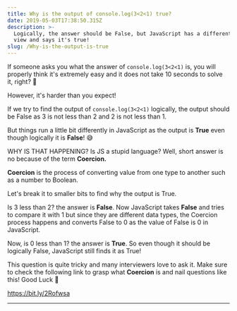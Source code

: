 ```yaml
---
title: Why is the output of console.log(3<2<1) true?
date: 2019-05-03T17:38:50.315Z
description: >-
  Logically, the answer should be False, but JavaScript has a different point of
  view and says it's true! 
slug: /Why-is-the-output-is-true
---
```

If someone asks you what the answer of `console.log(3<2<1)` is, you will properly think it's extremely easy and it does not take 10 seconds to solve it, right? 👀 

However, it's harder than you expect!

If we try to find the output of `console.log(3<2<1)` logically, the output should be False as 3 is not less than 2 and 2 is not less than 1. 

But things run a little bit differently in JavaScript as the output is **True** even though logically it is **False**! 😅

WHY IS THAT HAPPENING? Is JS a stupid language? Well, short answer is no because of the term **Coercion.**

**Coercion** is the process of converting value from one type to another such as a number to Boolean. 

Let's break it to smaller bits to find why the output is True. 

Is 3 less than 2? the answer is **False**. Now JavaScript takes **False** and tries to compare it with 1 but since they are different data types, the Coercion process happens and converts False to 0 as the value of False is 0 in JavaScript. 

Now, is 0 less than 1? the answer is **True**. So even though it should be logically False, JavaScript still finds it as True!

This question is quite tricky and many interviewers love to ask it. Make sure to check the following link to grasp what **Coercion** is and nail questions like this! Good Luck 💓

https://bit.ly/2Rofwsa

- - -
